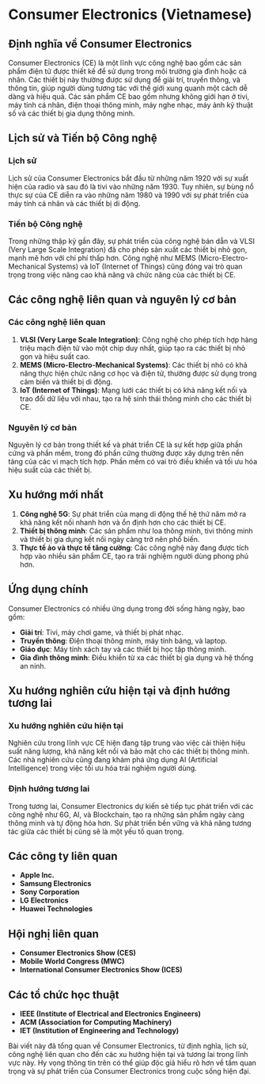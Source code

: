 # Consumer Electronics (Vietnamese)

## Định nghĩa về Consumer Electronics

Consumer Electronics (CE) là một lĩnh vực công nghệ bao gồm các sản phẩm điện tử được thiết kế để sử dụng trong môi trường gia đình hoặc cá nhân. Các thiết bị này thường được sử dụng để giải trí, truyền thông, và thông tin, giúp người dùng tương tác với thế giới xung quanh một cách dễ dàng và hiệu quả. Các sản phẩm CE bao gồm nhưng không giới hạn ở tivi, máy tính cá nhân, điện thoại thông minh, máy nghe nhạc, máy ảnh kỹ thuật số và các thiết bị gia dụng thông minh.

## Lịch sử và Tiến bộ Công nghệ

### Lịch sử

Lịch sử của Consumer Electronics bắt đầu từ những năm 1920 với sự xuất hiện của radio và sau đó là tivi vào những năm 1930. Tuy nhiên, sự bùng nổ thực sự của CE diễn ra vào những năm 1980 và 1990 với sự phát triển của máy tính cá nhân và các thiết bị di động. 

### Tiến bộ Công nghệ

Trong những thập kỷ gần đây, sự phát triển của công nghệ bán dẫn và VLSI (Very Large Scale Integration) đã cho phép sản xuất các thiết bị nhỏ gọn, mạnh mẽ hơn với chi phí thấp hơn. Công nghệ như MEMS (Micro-Electro-Mechanical Systems) và IoT (Internet of Things) cũng đóng vai trò quan trọng trong việc nâng cao khả năng và chức năng của các thiết bị CE.

## Các công nghệ liên quan và nguyên lý cơ bản

### Các công nghệ liên quan

1. **VLSI (Very Large Scale Integration)**: Công nghệ cho phép tích hợp hàng triệu mạch điện tử vào một chip duy nhất, giúp tạo ra các thiết bị nhỏ gọn và hiệu suất cao.
2. **MEMS (Micro-Electro-Mechanical Systems)**: Các thiết bị nhỏ có khả năng thực hiện chức năng cơ học và điện tử, thường được sử dụng trong cảm biến và thiết bị di động.
3. **IoT (Internet of Things)**: Mạng lưới các thiết bị có khả năng kết nối và trao đổi dữ liệu với nhau, tạo ra hệ sinh thái thông minh cho các thiết bị CE.

### Nguyên lý cơ bản

Nguyên lý cơ bản trong thiết kế và phát triển CE là sự kết hợp giữa phần cứng và phần mềm, trong đó phần cứng thường được xây dựng trên nền tảng của các vi mạch tích hợp. Phần mềm có vai trò điều khiển và tối ưu hóa hiệu suất của các thiết bị.

## Xu hướng mới nhất

1. **Công nghệ 5G**: Sự phát triển của mạng di động thế hệ thứ năm mở ra khả năng kết nối nhanh hơn và ổn định hơn cho các thiết bị CE.
2. **Thiết bị thông minh**: Các sản phẩm như loa thông minh, tivi thông minh và thiết bị gia dụng kết nối ngày càng trở nên phổ biến.
3. **Thực tế ảo và thực tế tăng cường**: Các công nghệ này đang được tích hợp vào nhiều sản phẩm CE, tạo ra trải nghiệm người dùng phong phú hơn.

## Ứng dụng chính

Consumer Electronics có nhiều ứng dụng trong đời sống hàng ngày, bao gồm:

- **Giải trí**: Tivi, máy chơi game, và thiết bị phát nhạc.
- **Truyền thông**: Điện thoại thông minh, máy tính bảng, và laptop.
- **Giáo dục**: Máy tính xách tay và các thiết bị học tập thông minh.
- **Gia đình thông minh**: Điều khiển từ xa các thiết bị gia dụng và hệ thống an ninh.

## Xu hướng nghiên cứu hiện tại và định hướng tương lai

### Xu hướng nghiên cứu hiện tại

Nghiên cứu trong lĩnh vực CE hiện đang tập trung vào việc cải thiện hiệu suất năng lượng, khả năng kết nối và bảo mật cho các thiết bị thông minh. Các nhà nghiên cứu cũng đang khám phá ứng dụng AI (Artificial Intelligence) trong việc tối ưu hóa trải nghiệm người dùng.

### Định hướng tương lai

Trong tương lai, Consumer Electronics dự kiến sẽ tiếp tục phát triển với các công nghệ như 6G, AI, và Blockchain, tạo ra những sản phẩm ngày càng thông minh và tự động hóa hơn. Sự phát triển bền vững và khả năng tương tác giữa các thiết bị cũng sẽ là một yếu tố quan trọng.

## Các công ty liên quan

- **Apple Inc.**
- **Samsung Electronics**
- **Sony Corporation**
- **LG Electronics**
- **Huawei Technologies**

## Hội nghị liên quan

- **Consumer Electronics Show (CES)**
- **Mobile World Congress (MWC)**
- **International Consumer Electronics Show (ICES)**

## Các tổ chức học thuật

- **IEEE (Institute of Electrical and Electronics Engineers)**
- **ACM (Association for Computing Machinery)**
- **IET (Institution of Engineering and Technology)**

Bài viết này đã tổng quan về Consumer Electronics, từ định nghĩa, lịch sử, công nghệ liên quan cho đến các xu hướng hiện tại và tương lai trong lĩnh vực này. Hy vọng thông tin trên có thể giúp độc giả hiểu rõ hơn về tầm quan trọng và sự phát triển của Consumer Electronics trong cuộc sống hiện đại.